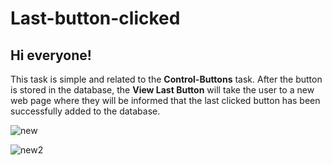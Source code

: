 # Last-button-clicked
## Hi everyone!
This task is simple and related to the **Control-Buttons** task. After the button is stored in the database, the **View Last Button** will take the user to a new web page where they will be informed that the last clicked button has been successfully added to the database.

![new](https://github.com/user-attachments/assets/7ac96c1e-6ee9-44f0-82e0-9d2625aaabd6)

![new2](https://github.com/user-attachments/assets/03d2fe45-62e0-4008-9e01-717cf1ebc98c)
